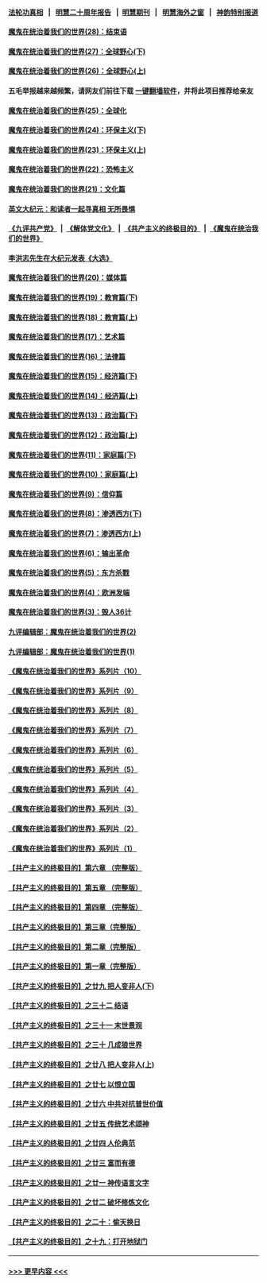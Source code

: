 #### [法轮功真相](https://github.com/gfw-breaker/truth/blob/master/README.md?t=0) &nbsp;&nbsp;|&nbsp;&nbsp; [明慧二十周年报告](https://github.com/gfw-breaker/mh-reports/blob/master/README.md?t=0) &nbsp;&nbsp;|&nbsp;&nbsp;[明慧期刊](https://github.com/gfw-breaker/mh-qikan) &nbsp;&nbsp;|&nbsp;&nbsp; [明慧海外之窗](https://github.com/gfw-breaker/mh-news/blob/master/README.md?t=0) &nbsp;&nbsp;|&nbsp;&nbsp; [神韵特别报道](https://github.com/gfw-breaker/mh-news/blob/master/shenyun.md?t=0)
#### [魔鬼在统治着我们的世界(28)：结束语](../pages/nsc422/n10936246.md?t=07081751) 
#### [魔鬼在统治着我们的世界(27)：全球野心(下)](../pages/nsc422/n10928319.md?t=07081751) 
#### [魔鬼在统治着我们的世界(26)：全球野心(上)](../pages/nsc422/n10900318.md?t=07081751) 
#### 五毛举报越来越频繁，请网友们前往下载 [一键翻墙软件](https://github.com/gfw-breaker/ssr-accounts)，并将此项目推荐给亲友
#### [魔鬼在统治着我们的世界(25)：全球化](../pages/nsc422/n10788205.md?t=07081751) 
#### [魔鬼在统治着我们的世界(24)：环保主义(下)](../pages/nsc422/n10695307.md?t=07081751) 
#### [魔鬼在统治着我们的世界(23)：环保主义(上)](../pages/nsc422/n10688613.md?t=07081751) 
#### [魔鬼在统治着我们的世界(22)：恐怖主义](../pages/nsc422/n10614727.md?t=07081751) 
#### [魔鬼在统治着我们的世界(21)：文化篇](../pages/nsc422/n10597706.md?t=07081751) 
#### [英文大纪元：和读者一起寻真相 无所畏惧](../pages/nsc422/n12542027.md?t=07081751) 
#### [《九评共产党》](https://github.com/begood0513/9ping.md/blob/master/README.md) &nbsp;|&nbsp; [《解体党文化》](../../../../jtdwh.md/blob/master/README.md)  &nbsp;|&nbsp; [《共产主义的终极目的》](../../../../gczydzjmd.md/blob/master/README.md) &nbsp;|&nbsp; [《魔鬼在统治我们的世界》](../../../../mgztzwmdsj.md/blob/master/README.md) 
#### [李洪志先生在大纪元发表《大选》](../pages/nsc422/n12534746.md?t=07081751) 
#### [魔鬼在统治着我们的世界(20)：媒体篇](../pages/nsc422/n10586579.md?t=07081751) 
#### [魔鬼在统治着我们的世界(19)：教育篇(下)](../pages/nsc422/n10564808.md?t=07081751) 
#### [魔鬼在统治着我们的世界(18)：教育篇(上)](../pages/nsc422/n10526970.md?t=07081751) 
#### [魔鬼在统治着我们的世界(17)：艺术篇](../pages/nsc422/n10499093.md?t=07081751) 
#### [魔鬼在统治着我们的世界(16)：法律篇](../pages/nsc422/n10485969.md?t=07081751) 
#### [魔鬼在统治着我们的世界(15)：经济篇(下)](../pages/nsc422/n10469975.md?t=07081751) 
#### [魔鬼在统治着我们的世界(14)：经济篇(上)](../pages/nsc422/n10457370.md?t=07081751) 
#### [魔鬼在统治着我们的世界(13)：政治篇(下)](../pages/nsc422/n10448270.md?t=07081751) 
#### [魔鬼在统治着我们的世界(12)：政治篇(上)](../pages/nsc422/n10444576.md?t=07081751) 
#### [魔鬼在统治着我们的世界(11)：家庭篇(下)](../pages/nsc422/n10440961.md?t=07081751) 
#### [魔鬼在统治着我们的世界(10)：家庭篇(上)](../pages/nsc422/n10435448.md?t=07081751) 
#### [魔鬼在统治着我们的世界(9)：信仰篇](../pages/nsc422/n10432159.md?t=07081751) 
#### [魔鬼在统治着我们的世界(8)：渗透西方(下)](../pages/nsc422/n10429603.md?t=07081751) 
#### [魔鬼在统治着我们的世界(7)：渗透西方(上)](../pages/nsc422/n10426013.md?t=07081751) 
#### [魔鬼在统治着我们的世界(6)：输出革命](../pages/nsc422/n10421536.md?t=07081751) 
#### [魔鬼在统治着我们的世界(5)：东方杀戮](../pages/nsc422/n10417707.md?t=07081751) 
#### [魔鬼在统治着我们的世界(4)：欧洲发端](../pages/nsc422/n10414890.md?t=07081751) 
#### [魔鬼在统治着我们的世界(3)：毁人36计](../pages/nsc422/n10411583.md?t=07081751) 
#### [九评编辑部：魔鬼在统治着我们的世界(2)](../pages/nsc422/n10410036.md?t=07081751) 
#### [九评编辑部：魔鬼在统治着我们的世界(1)](../pages/nsc422/n10406825.md?t=07081751) 
#### [《魔鬼在统治着我们的世界》系列片（10）](../pages/nsc422/n12292670.md?t=07081751) 
#### [《魔鬼在统治着我们的世界》系列片（9）](../pages/nsc422/n12290859.md?t=07081751) 
#### [《魔鬼在统治着我们的世界》系列片（8）](../pages/nsc422/n12287445.md?t=07081751) 
#### [《魔鬼在统治着我们的世界》系列片（7）](../pages/nsc422/n12283425.md?t=07081751) 
#### [《魔鬼在统治着我们的世界》系列片（6）](../pages/nsc422/n12282314.md?t=07081751) 
#### [《魔鬼在统治着我们的世界》系列片（5）](../pages/nsc422/n12281419.md?t=07081751) 
#### [《魔鬼在统治着我们的世界》系列片（4）](../pages/nsc422/n12274024.md?t=07081751) 
#### [《魔鬼在统治着我们的世界》系列片（3）](../pages/nsc422/n12271322.md?t=07081751) 
#### [《魔鬼在统治着我们的世界》系列片（2）](../pages/nsc422/n12269049.md?t=07081751) 
#### [《魔鬼在统治着我们的世界》系列片（1）](../pages/nsc422/n12267575.md?t=07081751) 
#### [【共产主义的终极目的】第六章 （完整版）](../pages/nsc422/n11428913.md?t=07081751) 
#### [【共产主义的终极目的】第五章 （完整版）](../pages/nsc422/n11428912.md?t=07081751) 
#### [【共产主义的终极目的】第四章 （完整版）](../pages/nsc422/n11428907.md?t=07081751) 
#### [【共产主义的终极目的】第三章（完整版）](../pages/nsc422/n11428848.md?t=07081751) 
#### [【共产主义的终极目的】第二章（完整版）](../pages/nsc422/n11428831.md?t=07081751) 
#### [【共产主义的终极目的】第一章（完整版）](../pages/nsc422/n11417651.md?t=07081751) 
#### [【共产主义的终极目的】之廿九 把人变非人(下)](../pages/nsc422/n11344140.md?t=07081751) 
#### [【共产主义的终极目的】之三十二 结语](../pages/nsc422/n11360535.md?t=07081751) 
#### [【共产主义的终极目的】之三十一 末世景观](../pages/nsc422/n11351129.md?t=07081751) 
#### [【共产主义的终极目的】之三十 几成狼世界](../pages/nsc422/n11348280.md?t=07081751) 
#### [【共产主义的终极目的】之廿八 把人变非人(上)](../pages/nsc422/n11340492.md?t=07081751) 
#### [【共产主义的终极目的】之廿七 以恨立国](../pages/nsc422/n11336944.md?t=07081751) 
#### [【共产主义的终极目的】之廿六 中共对抗普世价值](../pages/nsc422/n11324785.md?t=07081751) 
#### [【共产主义的终极目的】之廿五 传统艺术颂神](../pages/nsc422/n11296396.md?t=07081751) 
#### [【共产主义的终极目的】之廿四 人伦典范](../pages/nsc422/n11296397.md?t=07081751) 
#### [【共产主义的终极目的】之廿三 富而有德](../pages/nsc422/n11283598.md?t=07081751) 
#### [【共产主义的终极目的】之廿一 神传语言文字](../pages/nsc422/n11263265.md?t=07081751) 
#### [【共产主义的终极目的】之廿二 破坏修炼文化](../pages/nsc422/n11245728.md?t=07081751) 
#### [【共产主义的终极目的】之二十：偷天换日](../pages/nsc422/n11238846.md?t=07081751) 
#### [【共产主义的终极目的】之十九：打开地狱门](../pages/nsc422/n11206376.md?t=07081751) 

----
#### [ >>> 更早内容 <<< ](../indexes/nsc422-earlier.md)
